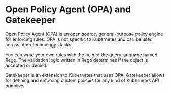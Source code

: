 # Open Policy Agent (OPA) and Gatekeeper

Open Policy Agent (OPA) is an open source, general-purpose policy engine for enforcing rules. OPA is not specific to Kubernetes and can be used across other technology stacks.

You can write your own rules with the help of the query language named Rego. The validation logic written in Rego determines if the object is accepted or denied.

Gatekeeper is an extension to Kubernetes that uses OPA. Gatekeeper allows for defining and enforcing custom policies for any kind of Kubernetes API primitive.
